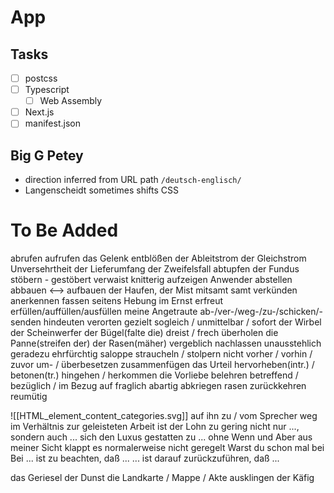 # App
## Tasks
- [ ] postcss
- [ ] Typescript
	- [ ] Web Assembly
- [ ] Next.js
- [ ] manifest.json
## Big G Petey
- direction inferred from URL path `/deutsch-englisch/`
- Langenscheidt sometimes shifts CSS

# To Be Added
abrufen
aufrufen
das Gelenk
entblößen
der Ableitstrom
der Gleichstrom
Unversehrtheit
der Lieferumfang
der Zweifelsfall
abtupfen
der Fundus
stöbern - gestöbert
verwaist
knitterig
aufzeigen
Anwender
abstellen
abbauen <--> aufbauen
der Haufen, der Mist
mitsamt
samt
verkünden
anerkennen
fassen
seitens
Hebung
im Ernst
erfreut
erfüllen/auffüllen/ausfüllen
meine Angetraute
ab-/ver-/weg-/zu-/schicken/-senden
hindeuten
verorten
gezielt
sogleich / unmittelbar / sofort
der Wirbel
der Scheinwerfer
der Bügel(falte die)
dreist / frech
überholen
die Panne(streifen der)
der Rasen(mäher)
vergeblich
nachlassen
unausstehlich
geradezu
ehrfürchtig
saloppe
straucheln / stolpern nicht
vorher / vorhin / zuvor
um- / überbesetzen
zusammenfügen
das Urteil
hervorheben(intr.) / betonen(tr.)
hingehen / herkommen
die Vorliebe
belehren
betreffend / bezüglich / im Bezug auf
fraglich
abartig
abkriegen
rasen
zurückkehren
reumütig

![[HTML_element_content_categories.svg]]
auf ihn zu / vom Sprecher weg
im Verhältnis zur geleisteten Arbeit ist der Lohn zu gering
nicht nur ..., sondern auch ...
sich den Luxus gestatten zu ...
ohne Wenn und Aber
aus meiner Sicht
klappt es normalerweise
nicht geregelt
Warst du schon mal bei
Bei ... ist zu beachten, daß ...
... ist darauf zurückzuführen, daß ...


das Geriesel
der Dunst
die Landkarte / Mappe / Akte
ausklingen
der Käfig